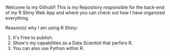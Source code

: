 Welcome to my Github!!
This is my Repository responsible for the back-end of my R Shiny Web App and where you can check out how I have organized everything.

Reason(s) why I am using R Shiny:
1. It's Free to publish.
2. Show's my capabilities as a Data Scientist that perfers R.
3. You can also use Python within R.

